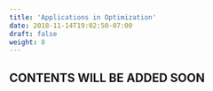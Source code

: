 ```yaml
---
title: 'Applications in Optimization'
date: 2018-11-14T19:02:50-07:00
draft: false
weight: 8
---
```

## CONTENTS WILL BE ADDED SOON

